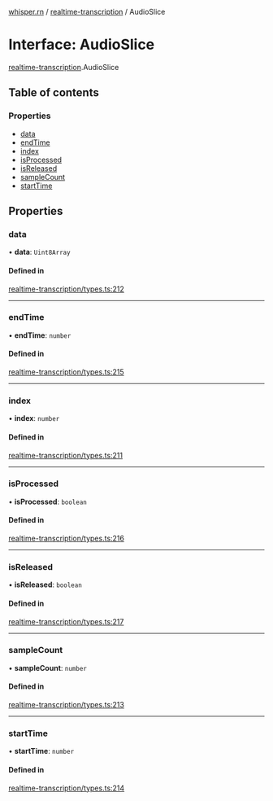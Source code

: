 [whisper.rn](../README.md) / [realtime-transcription](../modules/realtime_transcription.md) / AudioSlice

# Interface: AudioSlice

[realtime-transcription](../modules/realtime_transcription.md).AudioSlice

## Table of contents

### Properties

- [data](realtime_transcription.AudioSlice.md#data)
- [endTime](realtime_transcription.AudioSlice.md#endtime)
- [index](realtime_transcription.AudioSlice.md#index)
- [isProcessed](realtime_transcription.AudioSlice.md#isprocessed)
- [isReleased](realtime_transcription.AudioSlice.md#isreleased)
- [sampleCount](realtime_transcription.AudioSlice.md#samplecount)
- [startTime](realtime_transcription.AudioSlice.md#starttime)

## Properties

### data

• **data**: `Uint8Array`

#### Defined in

[realtime-transcription/types.ts:212](https://github.com/mybigday/whisper.rn/blob/ee85d12/src/realtime-transcription/types.ts#L212)

___

### endTime

• **endTime**: `number`

#### Defined in

[realtime-transcription/types.ts:215](https://github.com/mybigday/whisper.rn/blob/ee85d12/src/realtime-transcription/types.ts#L215)

___

### index

• **index**: `number`

#### Defined in

[realtime-transcription/types.ts:211](https://github.com/mybigday/whisper.rn/blob/ee85d12/src/realtime-transcription/types.ts#L211)

___

### isProcessed

• **isProcessed**: `boolean`

#### Defined in

[realtime-transcription/types.ts:216](https://github.com/mybigday/whisper.rn/blob/ee85d12/src/realtime-transcription/types.ts#L216)

___

### isReleased

• **isReleased**: `boolean`

#### Defined in

[realtime-transcription/types.ts:217](https://github.com/mybigday/whisper.rn/blob/ee85d12/src/realtime-transcription/types.ts#L217)

___

### sampleCount

• **sampleCount**: `number`

#### Defined in

[realtime-transcription/types.ts:213](https://github.com/mybigday/whisper.rn/blob/ee85d12/src/realtime-transcription/types.ts#L213)

___

### startTime

• **startTime**: `number`

#### Defined in

[realtime-transcription/types.ts:214](https://github.com/mybigday/whisper.rn/blob/ee85d12/src/realtime-transcription/types.ts#L214)
